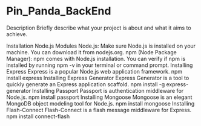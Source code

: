# Pin_Panda_BackEnd
Description
Briefly describe what your project is about and what it aims to achieve.

Installation
Node.js Modules
Node.js: Make sure Node.js is installed on your machine. You can download it from nodejs.org.
npm (Node Package Manager): npm comes with Node.js installation. You can verify if npm is installed by running npm -v in your terminal or command prompt.
Installing Express
Express is a popular Node.js web application framework.
npm install express
Installing Express Generator
Express Generator is a tool to quickly generate an Express application scaffold.
npm install -g express-generator
Installing Passport
Passport is authentication middleware for Node.js.
npm install passport
Installing Mongoose
Mongoose is an elegant MongoDB object modeling tool for Node.js.
npm install mongoose
Installing Flash-Connect
Flash-Connect is a flash message middleware for Express.
npm install connect-flash

